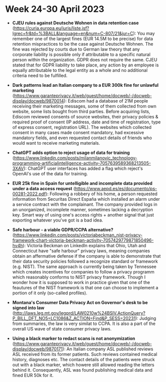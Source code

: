 # Week 24-30 April 2023

- **CJEU rules against Deutsche Wohnen in data retention case** (https://curia.europa.eu/juris/liste.jsf?lgrec=fr&td=%3BALL&language=en&num=C-807/21&jur=C): You may remember one of the largest fines (EUR 14.5M to be precise) for data retention mispractices to be the case against Deutsche Wohnen. The fine was rejected by courts due to German law theory that any corporate liability is possible only if attributable to a specific natural person within the organization. GDPR does not require the same. CJEU stated that for GDPR liability to take place, any action by an employee is equally attributable to the legal entity as a whole and no additional criteria need to be fulfilled. 

- **Dark patterns lead an Italian company to a EUR 300k fine for unlawful marketing** (https://www.garanteprivacy.it/web/guest/home/docweb/-/docweb-display/docweb/9870014): Ediscom had a database of 21M people receiving their marketing messages, some of them collected from own website, some lists bought from third parties. Before acquiring lists, Ediscom reviewed consents of source websites, their privacy policies & required proof of consent (IP address, date and time of registration, type of express consent, registration URL). The websites which collected consent in many cases made consent mandatory, had excessive mandatory fields, and even requested contact details of friends who would want to receive marketing materials. 

- **ChatGPT adds option to reject usage of data for training** (https://www.linkedin.com/posts/milanmilanovic_technology-programming-artificialintelligence-activity-7057639589368213505-3XAV): ChatGPT user interfaces has added a flag which reject's OpenAI's use of the data for training.

- **EUR 25k fine in Spain for untelligible and incomplete data provided under a data access request** (https://www.aepd.es/es/documento/ps-00281-2022.pdf): Following a robbery of his home, a person requested information from Securitas Direct España which installed an alarm under a service contract with the complainant. The company provided logs in an unorganized, incomplete manner, sometimes lacking a decryption key. Smart way of using one's access rights + another signal that just exporting whatever you've got is a bad idea. 

- **Safe harbour - a viable GDPR/CCPA alternative?** (https://www.linkedin.com/posts/victoriabeckman_nist-privacy-framework-chart-victoria-beckman-activity-7057429779871850496-hv4h): Victoria Beckman on LinkedIn explains that Ohio, Utah and Connecticut have "safe harbour" privacy laws, meaning companies obtain an affermative defense if the company is able to demonstrate that their data security policies followed a recognize standard or framework (e.g. NIST). The same approach is currently being taken by Tennessee which creates incentives for companies to follow a privacy programm which reasonably conforms to NIST privacy framework. Though I wonder how it is supposed to work in practice given that one of the feautures of the NIST framework is that one can choose to implement a portion of it only (so-called profiles).

- **Montana's Consumer Data Privacy Act on Governor's desk to be signed into law** (http://laws.leg.mt.gov/legprd/LAW0210w%24BSIV.ActionQuery?P_BILL_DFT_NO5=LC1086&Z_ACTION=Find&P_SESS=20231): Judging from summaries, the law is very similat to CCPA. It is also a part of the overall US wave of state consumer privacy laws.

- **Using a black marker to redact scans is not anonymization** (https://www.garanteprivacy.it/web/guest/home/docweb/-/docweb-display/docweb/9870171): An Italian company ASL published reviews ASL received from its former patients. Such reviews contained medical history, diagnoses etc. The contact details of the patients were struck out with a black marker, which howere still allowed reading the letters behind it. Consequently, ASL was found publishing medical data and fined EUR 50k for it.